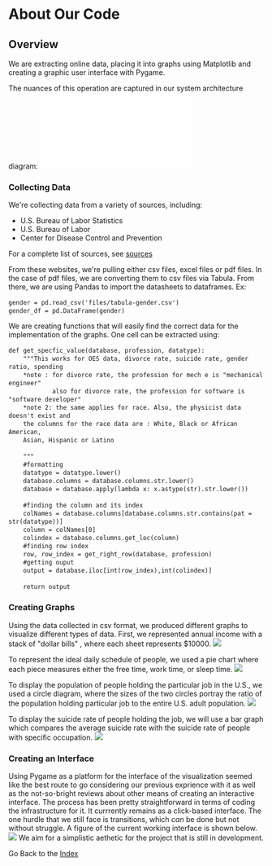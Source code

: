 # About Our Code

## Overview
We are extracting online data, placing it into graphs using Matplotlib and creating a graphic user interface with Pygame.

The nuances of this operation are captured in our system architecture diagram:
![](./final_system_architecture.pdf)

### Collecting Data
We're collecting data from a variety of sources, including:
- U.S. Bureau of Labor Statistics
- U.S. Bureau of Labor
- Center for Disease Control and Prevention

For a complete list of sources, see [sources](Sources.md)

From these websites, we're pulling either csv files, excel files or pdf files. In the case of pdf files, we are converting them to csv files via Tabula.
From there, we are using Pandas to import the datasheets to dataframes. Ex:
```
gender = pd.read_csv('files/tabula-gender.csv')
gender_df = pd.DataFrame(gender)
```
We are creating functions that will easily find the correct data for the implementation of the graphs. One cell can be extracted using: 
```
def get_specfic_value(database, profession, datatype):
    """This works for OES data, divorce rate, suicide rate, gender ratio, spending
    *note : for divorce rate, the profession for mech e is "mechanical engineer"
            also for divorce rate, the profession for software is "software developer"
    *note 2: the same applies for race. Also, the physicist data doesn't exist and
    the columns for the race data are : White, Black or African American,
    Asian, Hispanic or Latino

    """
    #formatting
    datatype = datatype.lower()
    database.columns = database.columns.str.lower()
    database = database.apply(lambda x: x.astype(str).str.lower())

    #finding the column and its index
    colNames = database.columns[database.columns.str.contains(pat = str(datatype))]
    column = colNames[0]
    colindex = database.columns.get_loc(column)
    #finding row index
    row, row_index = get_right_row(database, profession)
    #getting ouput
    output = database.iloc[int(row_index),int(colindex)]

    return output

```

### Creating Graphs
Using the data collected in csv format, we produced different graphs to visualize different types of data.
First, we represented annual income with a stack of "dollar bills" , where each sheet represents $10000.
![]({{"income.png"|absolute_url}})

To represent the ideal daily schedule of people, we used a pie chart where each piece measures either the free time, work time, or sleep time.
![]({{"Pie_Chart.png"|absolute_url}})

To display the population of people holding the particular job in the U.S., we used a circle diagram, where the sizes of the two circles portray the ratio of the population holding particular job to the entire U.S. adult population.
![]({{"Population_circle_diagram.png"|absolute_url}})

To display the suicide rate of people holding the job, we will use a bar graph which compares the average suicide rate with the suicide rate of people with specific occupation.
![]({{"Suicide_Rate.png"|absolute_url}})


### Creating an Interface
Using Pygame as a platform for the interface of the visualization seemed like the best route to go considering our previous exprience with it as well as the not-so-bright reviews about other means of creating an interactive interface. The process has been pretty straightforward in terms of coding the infrastructure for it. It currrently remains as a click-based interface. The one hurdle that we still face is transitions, which *can* be done but not without struggle. A figure of the current working interface is shown below.
![]({{"UI_Example.png"|absolute_url}})
We aim for a simplistic aethetic for the project that is still in development.



Go Back to the [Index](index.md)

